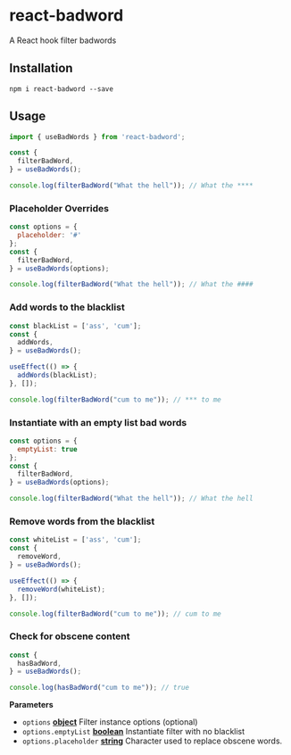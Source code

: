 # react-badword

A React hook filter badwords


## Installation

    npm i react-badword --save

## Usage

```js
import { useBadWords } from 'react-badword';

const {
  filterBadWord,
} = useBadWords();

console.log(filterBadWord("What the hell")); // What the ****
```

### Placeholder Overrides

```js
const options = {
  placeholder: '#'
};
const {
  filterBadWord,
} = useBadWords(options);

console.log(filterBadWord("What the hell")); // What the ####
```

### Add words to the blacklist

```js
const blackList = ['ass', 'cum'];
const {
  addWords,
} = useBadWords();

useEffect(() => {
  addWords(blackList);
}, []);

console.log(filterBadWord("cum to me")); // *** to me
```

### Instantiate with an empty list bad words

```js
const options = {
  emptyList: true
};
const {
  filterBadWord,
} = useBadWords(options);

console.log(filterBadWord("What the hell")); // What the hell
```

### Remove words from the blacklist

```js
const whiteList = ['ass', 'cum'];
const {
  removeWord,
} = useBadWords();

useEffect(() => {
  removeWord(whiteList);
}, []);

console.log(filterBadWord("cum to me")); // cum to me
```

### Check for obscene content

```js
const {
  hasBadWord,
} = useBadWords();

console.log(hasBadWord("cum to me")); // true
```

**Parameters**

-   `options` **[object](https://developer.mozilla.org/en-US/docs/Web/JavaScript/Reference/Global_Objects/Object)** Filter instance options (optional)
-   `options.emptyList` **[boolean](https://developer.mozilla.org/en-US/docs/Web/JavaScript/Reference/Global_Objects/Boolean)** Instantiate filter with no blacklist
-   `options.placeholder` **[string](https://developer.mozilla.org/en-US/docs/Web/JavaScript/Reference/Global_Objects/String)** Character used to replace obscene words.
